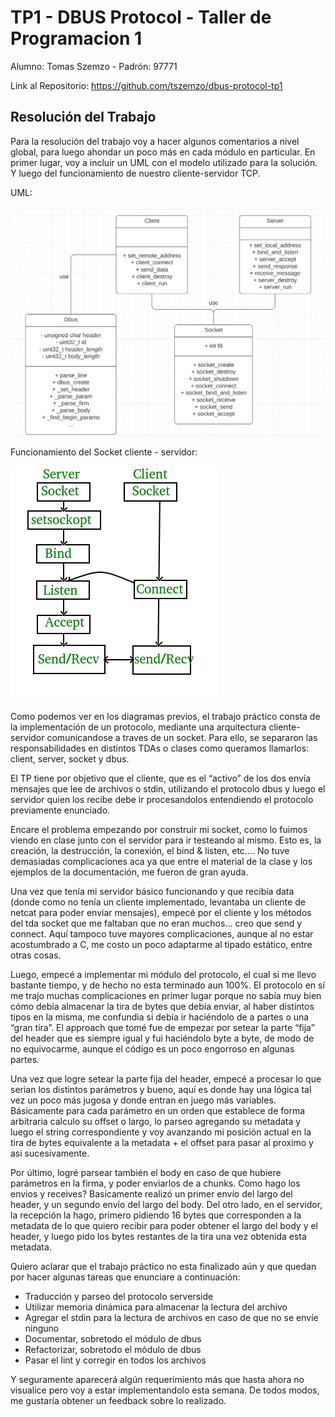 # TP1 - DBUS Protocol - Taller de Programacion 1
Alumno: Tomas Szemzo - Padrón: 97771

Link al Repositorio: https://github.com/tszemzo/dbus-protocol-tp1

## Resolución del Trabajo

Para la resolución del trabajo voy a hacer algunos comentarios a nivel global, para luego ahondar un poco más en cada módulo en particular. En primer lugar, voy a incluir un UML con el modelo utilizado para la solución. Y luego del funcionamiento de nuestro cliente-servidor TCP.

UML:

![UML](assets/uml.png)

Funcionamiento del Socket cliente - servidor:

![TCP](assets/tcp_socket.png)

Como podemos ver en los diagramas previos, el trabajo práctico consta de la implementación de un protocolo, mediante una arquitectura cliente-servidor comunicandose a traves de un socket. Para ello, se separaron las responsabilidades en distintos TDAs o clases como queramos llamarlos: client, server, socket y dbus.

El TP tiene por objetivo que el cliente, que es el “activo” de los dos envía mensajes que lee de archivos o stdin, utilizando el protocolo dbus y luego el servidor quien los recibe debe ir procesandolos entendiendo el protocolo previamente enunciado.

Encare el problema empezando por construir mi socket, como lo fuimos viendo en clase junto con el servidor para ir testeando al mismo.  Esto es, la creación, la destrucción, la conexión, el bind & listen, etc.... No tuve demasiadas complicaciones aca ya que entre el material de la clase y los ejemplos de la documentación, me fueron de gran ayuda.

Una vez que tenía mi servidor básico funcionando y que recibía data (donde como no tenía un cliente implementado, levantaba un cliente de netcat para poder enviar mensajes), empecé por el cliente y los métodos del tda socket que me faltaban que no eran muchos… creo que send y connect. Aquí tampoco tuve mayores complicaciones, aunque al no estar acostumbrado a C, me costo un poco adaptarme al tipado estático, entre otras cosas.

Luego, empecé a implementar mi módulo del protocolo, el cual si me llevo bastante tiempo, y de hecho no esta terminado aun 100%. El protocolo en sí me trajo muchas complicaciones en primer lugar porque no sabía muy bien cómo debía almacenar la tira de bytes que debía enviar, al haber distintos tipos en la misma, me confundia si debía ir haciéndolo de a partes o una “gran tira”. El approach que tomé fue de empezar por setear la parte “fija” del header que es siempre igual y fui haciéndolo byte a byte, de modo de no equivocarme, aunque el código es un poco engorroso en algunas partes.

Una vez que logre setear la parte fija del header, empecé a procesar lo que serian los distintos parámetros y bueno, aquí es donde hay una lógica tal vez un poco más jugosa y donde entran en juego más variables. Básicamente para cada parámetro en un orden que establece de forma arbitraria calculo su offset o largo, lo parseo agregando su metadata y luego el string correspondiente y voy avanzando mi posición actual en la tira de bytes equivalente a la metadata + el offset para pasar al proximo y asi sucesivamente.

Por último, logré parsear también el body en caso de que hubiere parámetros en la firma, y poder enviarlos de a chunks. Como hago los envios y receives? Basicamente realizó un primer envío del largo del header, y un segundo envío del largo del body. Del otro lado, en el servidor, la recepción la hago, primero pidiendo 16 bytes que corresponden a la metadata de lo que quiero recibir para poder obtener el largo del body y el header, y luego pido los bytes restantes de la tira una vez obtenida esta metadata.

Quiero aclarar que el trabajo práctico no esta finalizado aún y que quedan por hacer algunas tareas que enunciare a continuación:

* Traducción y parseo del protocolo serverside
* Utilizar memoria dinámica para almacenar la lectura del archivo
* Agregar el stdin para la lectura de archivos en caso de que no se envíe ninguno
* Documentar, sobretodo el módulo de dbus
* Refactorizar, sobretodo el módulo de dbus
* Pasar el lint y corregir en todos los archivos

Y seguramente aparecerá algún requerimiento más que hasta ahora no visualice pero voy a estar implementandolo esta semana. De todos modos, me gustaría obtener un feedback sobre lo realizado.
 
